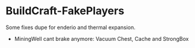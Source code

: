 # BuildCraft-FakePlayers
Some fixes dupe for enderio and thermal expansion.
- MiningWell cant brake anymore: Vacuum Chest, Cache and StrongBox
